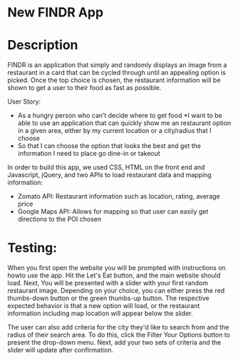 # New FINDR App

# Description

FINDR is an application that simply and randomly displays an image from a restaurant in a card that can be cycled through until an appealing option is picked. Once the top choice is chosen, the restaurant information will be shown to get a user to their food as fast as possible.

User Story: 
* As a hungry person who can’t decide where to get food
*I want to be able to use an application that can quickly show me an restaurant option in a given area, either by my current location or a city/radius that I choose
* So that I can choose the option that looks the best and get the information I need to place go dine-in or takeout 

In order to build this app, we used CSS, HTML on the front end and Javascript, jQuery, and two APIs to load restaurant data and mapping information:

* Zomato API:  Restaurant information such as location, rating, average price
* Google Maps API: Allows for mapping so that user can easily get directions to the POI chosen

# Testing:

When you first open the website you will be prompted with instructions on howto use the app. Hit the Let's Eat button, and the main website should load. Next, You will be presented with a slider with your first random restaurant image. Depending on your choice, you can either press the red thumbs-down button or the green thumbs-up button. The respective expected behavior is that a new option will load, or the restaurant information including map location will appear below the slider.

The user can also add criteria for the city they'd like to search from and the radius of their search area. To do this, click the Filter Your Options button to present the drop-down menu. Next, add your two sets of criteria and the slider will update after confirmation.

